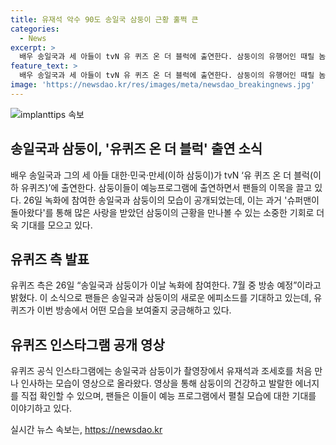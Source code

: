 ```yaml
---
title: 유재석 악수 90도 송일국 삼둥이 근황 훌쩍 큰
categories:
  - News
excerpt: >
  배우 송일국과 세 아들이 tvN 유 퀴즈 온 더 블럭에 출연한다. 삼둥이의 유행어인 때릴 놈은 때리고 살 놈은 살아가며로 유명한 송일국과 아들들의 모습이 관심을 끈다. 삼둥이가 성장한 모습과 유재석, 조세호와의 만남, 랜선 조카들의 등장은 시청자들의 호기심을 자극한다. 예능 프로그램 출연 소식에 팬들은 기대를 모으고 있다.
feature_text: >
  배우 송일국과 세 아들이 tvN 유 퀴즈 온 더 블럭에 출연한다. 삼둥이의 유행어인 때릴 놈은 때리고 살 놈은 살아가며로 유명한 송일국과 아들들의 모습이 관심을 끈다. 삼둥이가 성장한 모습과 유재석, 조세호와의 만남, 랜선 조카들의 등장은 시청자들의 호기심을 자극한다. 예능 프로그램 출연 소식에 팬들은 기대를 모으고 있다.
image: 'https://newsdao.kr/res/images/meta/newsdao_breakingnews.jpg'
---
```


<p><img src="https://newsdao.kr/res/images/meta/newsdao_breakingnews.jpg" alt="implanttips 속보" /></p>

<h2 data-ke-size="size26">송일국과 삼둥이, '유퀴즈 온 더 블럭' 출연 소식</h2>

<p data-ke-size="size16">배우 송일국과 그의 세 아들 대한·민국·만세(이하 삼둥이)가 tvN ‘유 퀴즈 온 더 블럭(이하 유퀴즈)’에 출연한다. 삼둥이들이 예능프로그램에 출연하면서 팬들의 이목을 끌고 있다. 26일 녹화에 참여한 송일국과 삼둥이의 모습이 공개되었는데, 이는 과거 '슈퍼맨이 돌아왔다'를 통해 많은 사랑을 받았던 삼둥이의 근황을 만나볼 수 있는 소중한 기회로 더욱 기대를 모으고 있다.</p>

<h2 data-ke-size="size26">유퀴즈 측 발표</h2>

<p data-ke-size="size16">유퀴즈 측은 26일 “송일국과 삼둥이가 이날 녹화에 참여한다. 7월 중 방송 예정”이라고 밝혔다. 이 소식으로 팬들은 송일국과 삼둥이의 새로운 에피소드를 기대하고 있는데, 유퀴즈가 이번 방송에서 어떤 모습을 보여줄지 궁금해하고 있다.</p>

<h2 data-ke-size="size26">유퀴즈 인스타그램 공개 영상</h2>

<p data-ke-size="size16">유퀴즈 공식 인스타그램에는 송일국과 삼둥이가 촬영장에서 유재석과 조세호를 처음 만나 인사하는 모습이 영상으로 올라왔다. 영상을 통해 삼둥이의 건강하고 발랄한 에너지를 직접 확인할 수 있으며, 팬들은 이들이 예능 프로그램에서 펼칠 모습에 대한 기대를 이야기하고 있다.</p>
실시간 뉴스 속보는, <a href="https://newsdao.kr" rel="dofollow">https://newsdao.kr</a>


